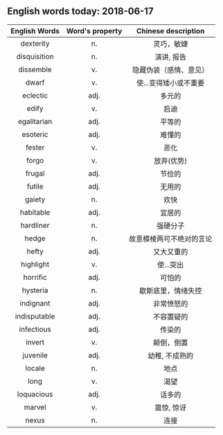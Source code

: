 ## English words today: 2018-06-17

| English Words | Word's property | Chinese description |
| :-----------: | :-------------: | :-----------------: |
| dexterity | n. | 灵巧，敏婕 |
| disquisition | n. | 演讲, 报告 |
| dissemble | v. | 隐藏伪装（感情、意见） |
| dwarf | v. | 使...变得矮小或不重要 |
| eclectic | adj. | 多元的 |
| edify | v. | 启迪 |
| egalitarian | adj. | 平等的 |
| esoteric | adj. | 难懂的 |
| fester | v. | 恶化 |
| forgo | v. | 放弃(优势) |
| frugal | adj. | 节俭的 |
| futile | adj. | 无用的 |
| gaiety | n. | 欢快 |
| habitable | adj. | 宜居的 |
| hardliner | n. | 强硬分子 |
| hedge | n. | 故意模棱两可不绝对的言论 |
| hefty | adj. | 又大又重的 |
| highlight | v. | 使...突出 |
| horrific | adj. | 可怕的 |
| hysteria | n. | 歇斯底里，情绪失控 |
| indignant | adj. | 非常愤怒的 |
| indisputable | adj. | 不容置疑的 |
| infectious | adj. | 传染的 |
| invert | v.  | 颠倒，倒置 |
| juvenile | adj. | 幼稚, 不成熟的 |
| locale | n. | 地点 |
| long | v. | 渴望 |
| loquacious | adj. | 话多的 |
| marvel | v. | 震惊, 惊讶 |
| nexus | n. | 连接 |
